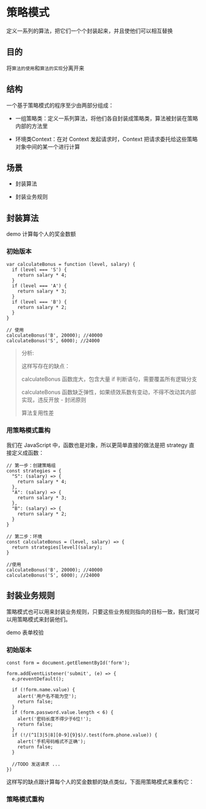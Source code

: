 # 策略模式

定义一系列的算法，把它们一个个封装起来，并且使他们可以相互替换

## 目的

将`算法的使用`和`算法的实现`分离开来

## 结构

一个基于策略模式的程序至少由两部分组成：

- 一组策略类：定义一系列算法，将他们各自封装成策略类，算法被封装在策略内部的方法里

- 环境类Context：在对 Context 发起请求时，Context 把请求委托给这些策略对象中间的某一个进行计算

## 场景

- 封装算法

- 封装业务规则

## 封装算法

demo 计算每个人的奖金数额

### 初始版本

```
var calculateBonus = function (level, salary) {
  if (level === 'S') {
    return salary * 4;
  }
  if (level === 'A') {
    return salary * 3;
  }
  if (level === 'B') {
    return salary * 2;
  }
}

// 使用
calculateBonus('B', 20000); //40000
calculateBonus('S', 6000); //24000
```
> 分析:
>
> 这样写存在的缺点：
>
> calculateBonus 函数庞大，包含大量 if 判断语句，需要覆盖所有逻辑分支
>
> calculateBonus 函数缺乏弹性，如果绩效系数有变动，不得不改动其内部实现，违反开放 - 封闭原则
>
> 算法复用性差

### 用策略模式重构

我们在 JavaScript 中，函数也是对象，所以更简单直接的做法是把 strategy 直接定义成函数：

```
// 第一步：创建策略组
const strategies = {
  "S": (salary) => {
    return salary * 4;
  },
  "A": (salary) => {
    return salary * 3;
  },
  "B": (salary) => {
    return salary * 2;
  }
}

// 第二步：环境
const calculateBonus = (level, salary) => {
  return strategies[level](salary);
}

//使用
calculateBonus('B', 20000); //40000
calculateBonus('S', 6000); //24000
```

## 封装业务规则

策略模式也可以用来封装业务规则，只要这些业务规则指向的目标一致，我们就可以用策略模式来封装他们。

demo 表单校验

### 初始版本

```
const form = document.getElementById('form');

form.addEventListener('submit', (e) => {
  e.preventDefault();

  if (!form.name.value) {
    alert('用户名不能为空');
    return false;
  }
  if (form.password.value.length < 6) {
    alert('密码长度不得少于6位!');
    return false;
  }
  if (!/(^1[3|5|8][0-9]{9}$)/.test(form.phone.value)) {
    alert('手机号码格式不正确');
    return false;
  }

  //TODO 发送请求 ...
})
```

这样写的缺点跟计算每个人的奖金数额的缺点类似，下面用策略模式来重构它：

### 策略模式重构



